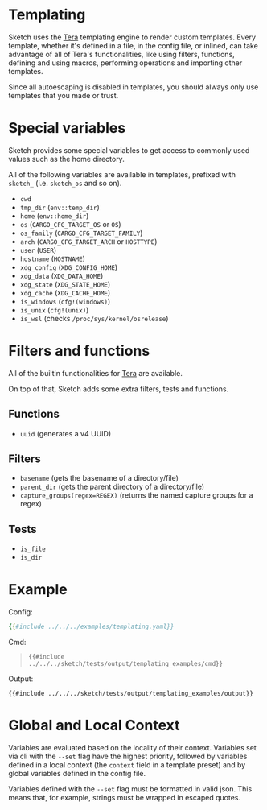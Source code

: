 # Templating

Sketch uses the [Tera](https://keats.github.io/tera/docs/) templating engine to render custom templates. Every template, whether it's defined in a file, in the config file, or inlined, can take advantage of all of Tera's functionalities, like using filters, functions, defining and using macros, performing operations and importing other templates.

<div class="warning">
Since all autoescaping is disabled in templates, you should always only use templates that you made or trust.
</div>

# Special variables

Sketch provides some special variables to get access to commonly used values such as the home directory. 

All of the following variables are available in templates, prefixed with `sketch_` (i.e. `sketch_os` and so on).

- `cwd`
- `tmp_dir` (`env::temp_dir`)
- `home` (`env::home_dir`)
- `os` (`CARGO_CFG_TARGET_OS` or `OS`)
- `os_family` (`CARGO_CFG_TARGET_FAMILY`)
- `arch` (`CARGO_CFG_TARGET_ARCH` or `HOSTTYPE`)
- `user` (`USER`)
- `hostname` (`HOSTNAME`)
- `xdg_config` (`XDG_CONFIG_HOME`)
- `xdg_data` (`XDG_DATA_HOME`)
- `xdg_state` (`XDG_STATE_HOME`)
- `xdg_cache` (`XDG_CACHE_HOME`)
- `is_windows` (`cfg!(windows)`)
- `is_unix` (`cfg!(unix)`)
- `is_wsl` (checks `/proc/sys/kernel/osrelease`)

# Filters and functions

All of the builtin functionalities for [Tera](https://keats.github.io/tera/docs/) are available. 

On top of that, Sketch adds some extra filters, tests and functions.

## Functions

- `uuid` (generates a v4 UUID)

## Filters

- `basename` (gets the basename of a directory/file)
- `parent_dir` (gets the parent directory of a directory/file)
- `capture_groups(regex=REGEX)` (returns the named capture groups for a regex)

## Tests

- `is_file`
- `is_dir`

# Example

Config:

```yaml
{{#include ../../../examples/templating.yaml}}
```

Cmd:

>`{{#include ../../../sketch/tests/output/templating_examples/cmd}}`

Output:

```
{{#include ../../../sketch/tests/output/templating_examples/output}}
```

# Global and Local Context

Variables are evaluated based on the locality of their context. Variables set via cli with the `--set` flag have the highest priority, followed by variables defined in a local context (the `context` field in a template preset) and by global variables defined in the config file.

<div class="warning">
Variables defined with the <code>--set</code> flag must be formatted in valid json. This means that, for example, strings must be wrapped in escaped quotes.
</div>

